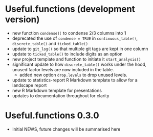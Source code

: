 # Useful.functions (development version)

* new function `condense()` to condense 2/3 columns into 1
* deprecated the use of `condense = TRUE` in `continuous_table()`, 
  `discrete_table()` and `ticked_table()`
* update to `git_log()` so that multiple git tags are kept in one column
* update to `ticked_table()` to include digits as an option
* new project template and function to initiate it `start_analysis()`
* significant update to how `discrete_table()` works under the hood, unused
  factor levels are now included in the table.
  * added new option `drop.levels` to drop unused levels.
* update to statistics-report R Markdown template to allow for a landscape
  report
* new R Markdown template for presentations
* updates to documentation throughout for clarity

# Useful.functions 0.3.0

* Initial NEWS, future changes will be summarised here
